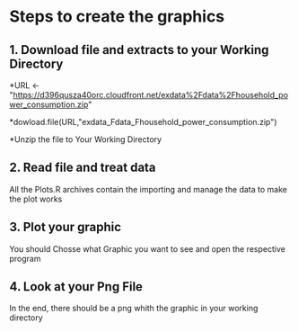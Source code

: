 # Steps to create the graphics

## 1. Download file and extracts to your Working Directory
*URL <- "https://d396qusza40orc.cloudfront.net/exdata%2Fdata%2Fhousehold_power_consumption.zip"

*dowload.file(URL,"exdata_Fdata_Fhousehold_power_consumption.zip")

*Unzip the file to Your Working Directory

## 2. Read file and treat data
All the Plots.R archives contain the importing and manage the data to make the plot works

## 3. Plot your graphic
You should Chosse what Graphic you want to see and open the respective program

## 4. Look at your Png File
In the end, there should be a png whith the graphic in your working directory

